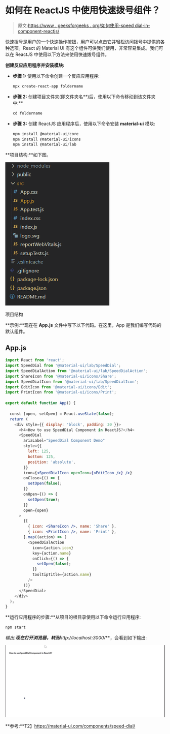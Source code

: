 # 如何在 ReactJS 中使用快速拨号组件？

> 原文:[https://www . geeksforgeeks . org/如何使用-speed dial-in-component-reactjs/](https://www.geeksforgeeks.org/how-to-use-speeddial-component-in-reactjs/)

快速拨号是用户的一个快速操作按钮，用户可以点击它并轻松访问拨号中提供的各种选项。React 的 Material UI 有这个组件可供我们使用，非常容易集成。我们可以在 ReactJS 中使用以下方法来使用快速拨号组件。

**创建反应应用程序并安装模块:**

*   **步骤 1:** 使用以下命令创建一个反应应用程序:

    ```jsx
    npx create-react-app foldername
    ```

*   **步骤 2:** 创建项目文件夹(即文件夹名**)后，使用以下命令移动到该文件夹中:**

    ```jsx
    cd foldername
    ```

*   **步骤 3:** 创建 ReactJS 应用程序后，使用以下命令安装 **material-ui** 模块:

    ```jsx
    npm install @material-ui/core
    npm install @material-ui/icons
    npm install @material-ui/lab
    ```

**项目结构:**如下图。

![](img/f04ae0d8b722a9fff0bd9bd138b29c23.png)

项目结构

**示例:**现在在 **App.js** 文件中写下以下代码。在这里，App 是我们编写代码的默认组件。

## App.js

```jsx
import React from 'react';
import SpeedDial from '@material-ui/lab/SpeedDial';
import SpeedDialAction from '@material-ui/lab/SpeedDialAction';
import ShareIcon from '@material-ui/icons/Share';
import SpeedDialIcon from '@material-ui/lab/SpeedDialIcon';
import EditIcon from '@material-ui/icons/Edit';
import PrintIcon from '@material-ui/icons/Print';

export default function App() {

  const [open, setOpen] = React.useState(false);
  return (
    <div style={{ display: 'block', padding: 30 }}>
      <h4>How to use SpeedDial Component in ReactJS?</h4>
      <SpeedDial
        ariaLabel="SpeedDial Component Demo"
        style={{
          left: 125,
          bottom: 125,
          position: 'absolute',
        }}
        icon={<SpeedDialIcon openIcon={<EditIcon />} />}
        onClose={() => {
          setOpen(false);
        }}
        onOpen={() => {
          setOpen(true);
        }}
        open={open}
      >
        {[
          { icon: <ShareIcon />, name: 'Share' },
          { icon: <PrintIcon />, name: 'Print' },
        ].map((action) => (
          <SpeedDialAction
            icon={action.icon}
            key={action.name}
            onClick={() => {
              setOpen(false);
            }}
            tooltipTitle={action.name}
          />
        ))}
      </SpeedDial>
    </div>
  );
}
```

**运行应用程序的步骤:**从项目的根目录使用以下命令运行应用程序:

```jsx
npm start
```

**输出:**现在打开浏览器，转到***http://localhost:3000/***，会看到如下输出:

![](img/8acef0ebcce1201ecbc30e70d432cdca.png)

**参考:**T2】https://material-ui.com/components/speed-dial/